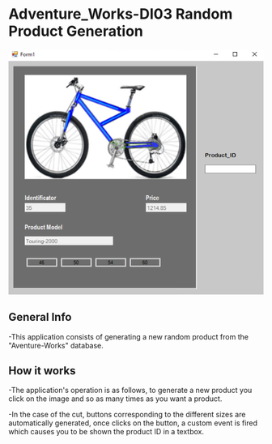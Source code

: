 # Adventure_Works-DI03 Random Product Generation
![Product Image](https://github.com/PereReynes19/Adventure_Works-DI03/blob/main/Form_Image.PNG)
## General Info
-This application consists of generating a new random product from the "Aventure-Works" database.
## How it works
-The application's operation is as follows, to generate a new product you click on the image and so as many times as you want a product.

-In the case of the cut, buttons corresponding to the different sizes are automatically generated, once clicks on the button, a custom event is fired which causes you to be shown the product ID in a textbox.
